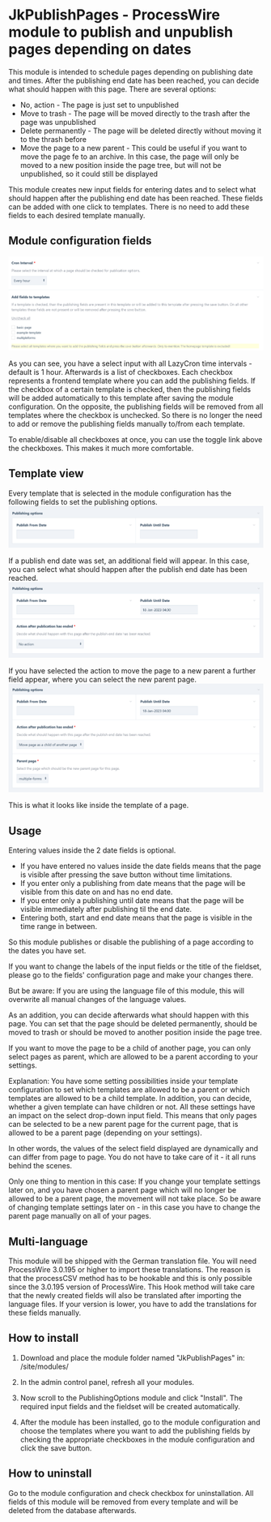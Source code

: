 # JkPublishPages - ProcessWire module to publish and unpublish pages depending on dates

This module is intended to schedule pages depending on publishing date and times.
After the publishing end date has been reached, you can decide what should happen with this page.
There are several options:

* No, action - The page is just set to unpublished
* Move to trash - The page will be moved directly to the trash after the page was unpublished
* Delete permanently - The page will be deleted directly without moving it to the thrash before
* Move the page to a new parent - This could be useful if you want to move the page fe to an archive. In this case, the
page will only be moved to a new position inside the page tree, but will not be unpublished, so it could still be 
displayed

This module creates new input fields for entering dates and to select what should happen after the publishing end date
has been reached. These fields can be added with one click to templates. There is no need to add these fields to each
desired template manually.

## Module configuration fields
![alt text](https://raw.githubusercontent.com/juergenweb/JkPublishPages/main/images/configuration.png?v=1)

As you can see, you have a select input with all LazyCron time intervals - default is 1 hour.
Afterwards is a list of checkboxes. Each checkbox represents a frontend template where you can add the publishing fields.
If the checkbox of a certain template is checked, then the publishing fields will be added automatically to this template
after saving the module configuration.
On the opposite, the publishing fields will be removed from all templates where the checkbox is unchecked.
So there is no longer the need to add or remove the publishing fields manually to/from each template.

To enable/disable all checkboxes at once, you can use the toggle link above the checkboxes. This makes it much more
comfortable.


## Template view

Every template that is selected in the module configuration has the following fields to set the publishing options.
![alt text](https://raw.githubusercontent.com/juergenweb/JkPublishPages/main/images/default-page-fields.png)

If a publish end date was set, an additional field will appear. In this case, you can select what should happen after the
publish end date has been reached.
![alt text](https://raw.githubusercontent.com/juergenweb/JkPublishPages/main/images/action.png)

If you have selected the action to move the page to a new parent a further field appear, where you can select the new
parent page.
![alt text](https://raw.githubusercontent.com/juergenweb/JkPublishPages/main/images/move.png)


This is what it looks like inside the template of a page.

## Usage
Entering values inside the 2 date fields is optional.

* If you have entered no values inside the date fields means that the page is visible after pressing the save button 
without time limitations.
* If you enter only a publishing from date means that the page will be visible from this date on and has no end date.
* If you enter only a publishing until date means that the page will be visible immediately after publishing til the end
  date.
* Entering both, start and end date means that the page is visible in the time range in between.

So this module publishes or disable the publishing of a page according to the dates you have set.

If you want to change the labels of the input fields or the title of the fieldset, please go to the fields'
configuration page and make your changes there.

But be aware: If you are using the language file of this module, this will overwrite all manual changes of the language
values.

As an addition, you can decide afterwards what should happen with this page. You can set that the page should be deleted
permanently, should be moved to trash or should be moved to another position inside the page tree.

If you want to move the page to be a child of another page, you can only select pages as parent, which are allowed to be 
a parent according to your settings.

Explanation: 
You have some setting possibilities inside your template configuration to set which templates are allowed to be a parent
or which templates are allowed to be a child template. In addition, you can decide, whether a given template can have
children or not.
All these settings have an impact on the select drop-down input field. This means that only pages can be selected to be
a new parent page for the current page, that is allowed to be a parent page (depending on your settings).

In other words, the values of the select field displayed are dynamically and can differ from page to page. You do not
have to take care of it - it all runs behind the scenes. 

Only one thing to mention in this case: If you change your template settings later on, and you have chosen a
parent page which will no longer be allowed to be a parent page, the movement will not take place.
So be aware of changing template settings later on - in this case you have to change the parent page manually on all of
your pages.

## Multi-language

This module will be shipped with the German translation file. You will need ProcessWire 3.0.195 or higher to import 
these translations. The reason is that the processCSV method has to be hookable and this is only possible since the 
3.0.195 version of ProcessWire.
This Hook method will take care that the newly created fields will also be translated after importing the language files.
If your version is lower, you have to add the translations for these fields manually.

## How to install

1. Download and place the module folder named "JkPublishPages" in:
/site/modules/

2. In the admin control panel, refresh all your modules.

3. Now scroll to the PublishingOptions module and click "Install". The required input fields and the fieldset will be 
created automatically.

4. After the module has been installed, go to the module configuration and choose the templates where you want to add 
the publishing fields by checking the appropriate checkboxes in the module configuration and click the save button.

## How to uninstall

Go to the module configuration and check checkbox for uninstallation. All fields of this module will be removed from 
every template and will be deleted from the database afterwards.
